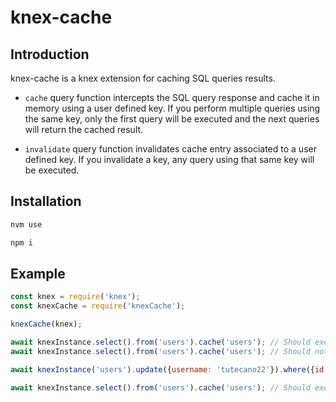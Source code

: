 # knex-cache

## Introduction

knex-cache is a knex extension for caching SQL queries results.

- `cache` query function intercepts the SQL query response and cache it in memory using a user defined key. If you perform multiple queries using the same key, only the first query will be executed and the next queries will return the cached result.

- `invalidate` query function invalidates cache entry associated to a user defined key. If you invalidate a key, any query using that same key will be executed.

## Installation

```js
nvm use
```

```js
npm i
```

## Example


```js
const knex = require('knex');
const knexCache = require('knexCache');

knexCache(knex);

await knexInstance.select().from('users').cache('users'); // Should execute the query
await knexInstance.select().from('users').cache('users'); // Should not execute the query and use cache

await knexInstance('users').update({username: 'tutecano22'}).where({id: 22}).invalidate('users'); // Invalidate users

await knexInstance.select().from('users').cache('users'); // Should execute the query
```
